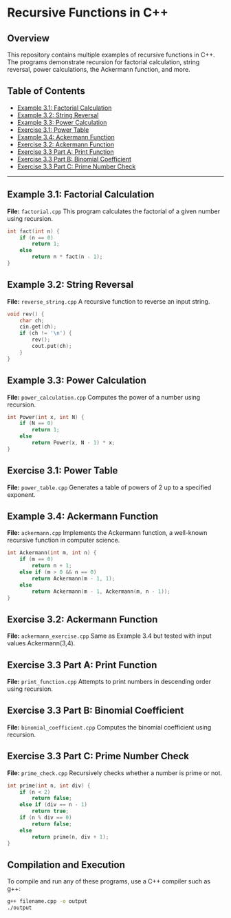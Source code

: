 # Recursive Functions in C++

## Overview
This repository contains multiple examples of recursive functions in C++. The programs demonstrate recursion for factorial calculation, string reversal, power calculations, the Ackermann function, and more.

## Table of Contents
- [Example 3.1: Factorial Calculation](#example-31-factorial-calculation)
- [Example 3.2: String Reversal](#example-32-string-reversal)
- [Example 3.3: Power Calculation](#example-33-power-calculation)
- [Exercise 3.1: Power Table](#exercise-31-power-table)
- [Example 3.4: Ackermann Function](#example-34-ackermann-function)
- [Exercise 3.2: Ackermann Function](#exercise-32-ackermann-function)
- [Exercise 3.3 Part A: Print Function](#exercise-33-part-a-print-function)
- [Exercise 3.3 Part B: Binomial Coefficient](#exercise-33-part-b-binomial-coefficient)
- [Exercise 3.3 Part C: Prime Number Check](#exercise-33-part-c-prime-number-check)

---

## Example 3.1: Factorial Calculation
**File:** `factorial.cpp`
This program calculates the factorial of a given number using recursion.
```cpp
int fact(int n) {
    if (n == 0)
        return 1;
    else
        return n * fact(n - 1);
}
```

## Example 3.2: String Reversal
**File:** `reverse_string.cpp`
A recursive function to reverse an input string.
```cpp
void rev() {
    char ch;
    cin.get(ch);
    if (ch != '\n') {
        rev();
        cout.put(ch);
    }
}
```

## Example 3.3: Power Calculation
**File:** `power_calculation.cpp`
Computes the power of a number using recursion.
```cpp
int Power(int x, int N) {
    if (N == 0)
        return 1;
    else
        return Power(x, N - 1) * x;
}
```

## Exercise 3.1: Power Table
**File:** `power_table.cpp`
Generates a table of powers of 2 up to a specified exponent.

## Example 3.4: Ackermann Function
**File:** `ackermann.cpp`
Implements the Ackermann function, a well-known recursive function in computer science.
```cpp
int Ackermann(int m, int n) {
    if (m == 0)
        return n + 1;
    else if (m > 0 && n == 0)
        return Ackermann(m - 1, 1);
    else
        return Ackermann(m - 1, Ackermann(m, n - 1));
}
```

## Exercise 3.2: Ackermann Function
**File:** `ackermann_exercise.cpp`
Same as Example 3.4 but tested with input values Ackermann(3,4).

## Exercise 3.3 Part A: Print Function
**File:** `print_function.cpp`
Attempts to print numbers in descending order using recursion.

## Exercise 3.3 Part B: Binomial Coefficient
**File:** `binomial_coefficient.cpp`
Computes the binomial coefficient using recursion.

## Exercise 3.3 Part C: Prime Number Check
**File:** `prime_check.cpp`
Recursively checks whether a number is prime or not.
```cpp
int prime(int n, int div) {
    if (n < 2)
        return false;
    else if (div == n - 1)
        return true;
    if (n % div == 0)
        return false;
    else
        return prime(n, div + 1);
}
```

## Compilation and Execution
To compile and run any of these programs, use a C++ compiler such as g++:
```sh
g++ filename.cpp -o output
./output
```



